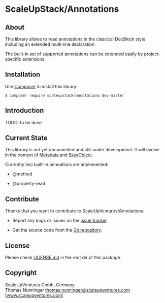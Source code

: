 # ScaleUpStack/Annotations


## About

This library allows to read annotations in the classical DocBlock style including an extended multi-line declaration.

The built-in set of supported annotations can be extended easily by project-specific extensions.


## Installation

Use [Composer] to install this library:

```
$ composer require scaleupstack/annotations dev-master
```


## Introduction

TODO: to be done


## Current State

This library is not yet documented and still under development. It will evolve in the context of [Metadata] and [EasyObject]

Currently two built-in annoations are implemented:

* @method

* @property-read


## Contribute

Thanks that you want to contribute to ScaleUpVentures/Annotations.

* Report any bugs or issues on the [issue tracker].

* Get the source code from the [Git repository].


## License

Please check [LICENSE.md] in the root dir of this package.


## Copyright

ScaleUpVentures Gmbh, Germany<br>
Thomas Nunninger <thomas.nunninger@scaleupventures.com><br>
[www.scaleupventures.com]



[Composer]: https://getcomposer.org
[Metadata]: https://github.com/scaleupstack/metadata
[EasyObject]: https://github.com/scaleupstack/easy-object
[issue tracker]: https://github.com/scaleupstack/annotations/issues
[Git repository]: https://github.com/scaleupstack/annotations
[LICENSE.md]: LICENSE.md
[www.scaleupventures.com]: https://www.scaleupventures.com/
